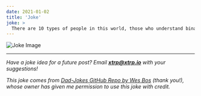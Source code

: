 ```yaml
---
date: 2021-01-02
title: 'Joke'
joke: >
  There are 10 types of people in this world, those who understand binary and those who don't.
---
```


![Joke Image](https://private.xtrp.io/projects/DailyDeveloperJokes/public_image_server/images/5e12593d119ae.png)

---
*Have a joke idea for a future post? Email **[xtrp@xtrp.io](mailto:xtrp@xtrp.io)** with your suggestions!*

*This joke comes from [Dad-Jokes GitHub Repo by Wes Bos](https://github.com/wesbos/dad-jokes) (thank you!), whose owner has given me permission to use this joke with credit.*

<!-- 
Joke text:
There are 10 types of people in this world, those who understand binary and those who don't.
 -->

